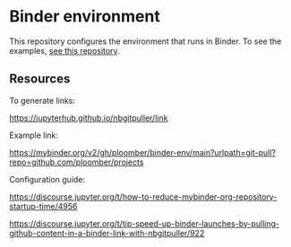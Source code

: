 # Binder environment

This repository configures the environment that runs in Binder. To see the examples, [see this repository](https://github.com/ploomber/projects).


## Resources

To generate links:

https://jupyterhub.github.io/nbgitpuller/link

Example link:

https://mybinder.org/v2/gh/ploomber/binder-env/main?urlpath=git-pull?repo=github.com/ploomber/projects

Configuration guide:

https://discourse.jupyter.org/t/how-to-reduce-mybinder-org-repository-startup-time/4956

https://discourse.jupyter.org/t/tip-speed-up-binder-launches-by-pulling-github-content-in-a-binder-link-with-nbgitpuller/922